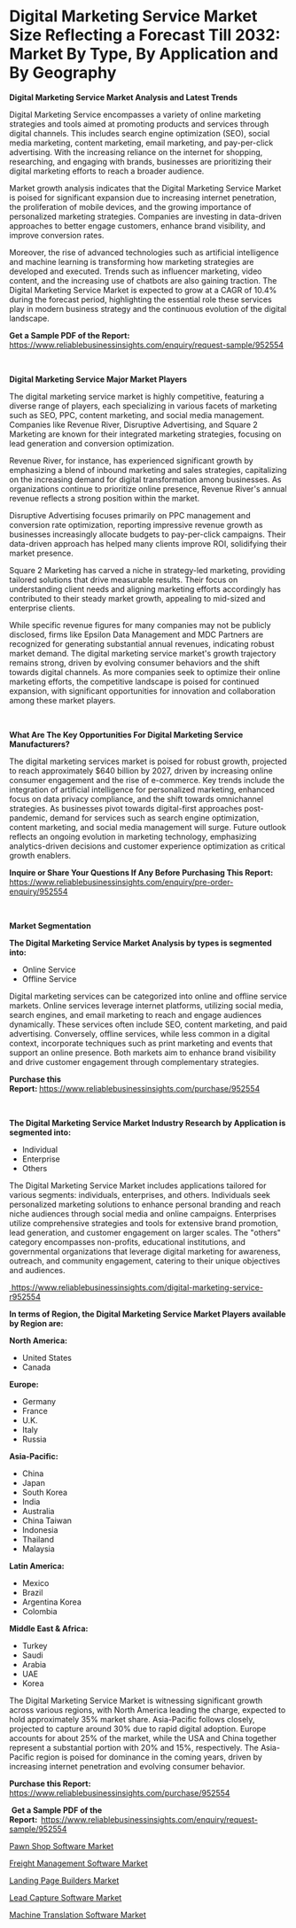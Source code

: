 <p><h1>Digital Marketing Service Market Size Reflecting a Forecast Till 2032: Market By Type, By Application and By Geography</h1></p><p><strong>Digital Marketing Service Market Analysis and Latest Trends</strong></p>
<p><p>Digital Marketing Service encompasses a variety of online marketing strategies and tools aimed at promoting products and services through digital channels. This includes search engine optimization (SEO), social media marketing, content marketing, email marketing, and pay-per-click advertising. With the increasing reliance on the internet for shopping, researching, and engaging with brands, businesses are prioritizing their digital marketing efforts to reach a broader audience.</p><p>Market growth analysis indicates that the Digital Marketing Service Market is poised for significant expansion due to increasing internet penetration, the proliferation of mobile devices, and the growing importance of personalized marketing strategies. Companies are investing in data-driven approaches to better engage customers, enhance brand visibility, and improve conversion rates.</p><p>Moreover, the rise of advanced technologies such as artificial intelligence and machine learning is transforming how marketing strategies are developed and executed. Trends such as influencer marketing, video content, and the increasing use of chatbots are also gaining traction. The Digital Marketing Service Market is expected to grow at a CAGR of 10.4% during the forecast period, highlighting the essential role these services play in modern business strategy and the continuous evolution of the digital landscape.</p></p>
<p><strong>Get a Sample PDF of the Report:&nbsp;</strong> <a href="https://www.reliablebusinessinsights.com/enquiry/request-sample/952554?utm_campaign=60&utm_medium=2&utm_source=Github&utm_content=ia&utm_term=07032025&utm_id=digital-marketing-service">https://www.reliablebusinessinsights.com/enquiry/request-sample/952554</a></p>
<p>&nbsp;</p>
<p><strong>Digital Marketing Service Major Market Players</strong></p>
<p><p>The digital marketing service market is highly competitive, featuring a diverse range of players, each specializing in various facets of marketing such as SEO, PPC, content marketing, and social media management. Companies like Revenue River, Disruptive Advertising, and Square 2 Marketing are known for their integrated marketing strategies, focusing on lead generation and conversion optimization.</p><p>Revenue River, for instance, has experienced significant growth by emphasizing a blend of inbound marketing and sales strategies, capitalizing on the increasing demand for digital transformation among businesses. As organizations continue to prioritize online presence, Revenue River's annual revenue reflects a strong position within the market.</p><p>Disruptive Advertising focuses primarily on PPC management and conversion rate optimization, reporting impressive revenue growth as businesses increasingly allocate budgets to pay-per-click campaigns. Their data-driven approach has helped many clients improve ROI, solidifying their market presence.</p><p>Square 2 Marketing has carved a niche in strategy-led marketing, providing tailored solutions that drive measurable results. Their focus on understanding client needs and aligning marketing efforts accordingly has contributed to their steady market growth, appealing to mid-sized and enterprise clients.</p><p>While specific revenue figures for many companies may not be publicly disclosed, firms like Epsilon Data Management and MDC Partners are recognized for generating substantial annual revenues, indicating robust market demand. The digital marketing service market's growth trajectory remains strong, driven by evolving consumer behaviors and the shift towards digital channels. As more companies seek to optimize their online marketing efforts, the competitive landscape is poised for continued expansion, with significant opportunities for innovation and collaboration among these market players.</p></p>
<p>&nbsp;</p>
<p><strong>What Are The Key Opportunities For Digital Marketing Service Manufacturers?</strong></p>
<p><p>The digital marketing services market is poised for robust growth, projected to reach approximately $640 billion by 2027, driven by increasing online consumer engagement and the rise of e-commerce. Key trends include the integration of artificial intelligence for personalized marketing, enhanced focus on data privacy compliance, and the shift towards omnichannel strategies. As businesses pivot towards digital-first approaches post-pandemic, demand for services such as search engine optimization, content marketing, and social media management will surge. Future outlook reflects an ongoing evolution in marketing technology, emphasizing analytics-driven decisions and customer experience optimization as critical growth enablers.</p></p>
<p><strong>Inquire or Share Your Questions If Any Before Purchasing This Report:</strong> <a href="https://www.reliablebusinessinsights.com/enquiry/pre-order-enquiry/952554?utm_campaign=60&utm_medium=2&utm_source=Github&utm_content=ia&utm_term=07032025&utm_id=digital-marketing-service">https://www.reliablebusinessinsights.com/enquiry/pre-order-enquiry/952554</a></p>
<p>&nbsp;</p>
<p><strong>Market Segmentation</strong></p>
<p><strong>The Digital Marketing Service Market Analysis by types is segmented into:</strong></p>
<p><ul><li>Online Service</li><li>Offline Service</li></ul></p>
<p><p>Digital marketing services can be categorized into online and offline service markets. Online services leverage internet platforms, utilizing social media, search engines, and email marketing to reach and engage audiences dynamically. These services often include SEO, content marketing, and paid advertising. Conversely, offline services, while less common in a digital context, incorporate techniques such as print marketing and events that support an online presence. Both markets aim to enhance brand visibility and drive customer engagement through complementary strategies.</p></p>
<p><strong>Purchase this Report:&nbsp;</strong><a href="https://www.reliablebusinessinsights.com/purchase/952554?utm_campaign=60&utm_medium=2&utm_source=Github&utm_content=ia&utm_term=07032025&utm_id=digital-marketing-service">https://www.reliablebusinessinsights.com/purchase/952554</a></p>
<p>&nbsp;</p>
<p><strong>The Digital Marketing Service Market Industry Research by Application is segmented into:</strong></p>
<p><ul><li>Individual</li><li>Enterprise</li><li>Others</li></ul></p>
<p><p>The Digital Marketing Service Market includes applications tailored for various segments: individuals, enterprises, and others. Individuals seek personalized marketing solutions to enhance personal branding and reach niche audiences through social media and online campaigns. Enterprises utilize comprehensive strategies and tools for extensive brand promotion, lead generation, and customer engagement on larger scales. The "others" category encompasses non-profits, educational institutions, and governmental organizations that leverage digital marketing for awareness, outreach, and community engagement, catering to their unique objectives and audiences.</p></p>
<p><a href="https://www.reliablebusinessinsights.com/digital-marketing-service-r952554?utm_campaign=60&utm_medium=2&utm_source=Github&utm_content=ia&utm_term=07032025&utm_id=digital-marketing-service">&nbsp;https://www.reliablebusinessinsights.com/digital-marketing-service-r952554</a></p>
<p><strong>In terms of Region, the Digital Marketing Service Market Players available by Region are:</strong></p>
<p>
    <p> <strong> North America: </strong>
        <ul>
            <li>United States</li>
            <li>Canada</li>
        </ul>
        </p> 
    <p> <strong> Europe: </strong>
        <ul>
            <li>Germany</li>
            <li>France</li>
            <li>U.K.</li>
            <li>Italy</li>
            <li>Russia</li>
        </ul>
        </p> 
    <p> <strong> Asia-Pacific: </strong>
        <ul>
            <li>China</li>
            <li>Japan</li>
            <li>South Korea</li>
            <li>India</li>
            <li>Australia</li>
            <li>China Taiwan</li>
            <li>Indonesia</li>
            <li>Thailand</li>
            <li>Malaysia</li>
        </ul>
        </p> 
    <p> <strong> Latin America: </strong>
        <ul>
            <li>Mexico</li>
            <li>Brazil</li>
            <li>Argentina Korea</li>
            <li>Colombia</li>
        </ul>
        </p> 
    <p> <strong> Middle East & Africa: </strong>
        <ul>
            <li>Turkey</li>
            <li>Saudi</li>
            <li>Arabia</li>
            <li>UAE</li>
            <li>Korea</li>
        </ul>
    </p>
    </p>
<p><p>The Digital Marketing Service Market is witnessing significant growth across various regions, with North America leading the charge, expected to hold approximately 35% market share. Asia-Pacific follows closely, projected to capture around 30% due to rapid digital adoption. Europe accounts for about 25% of the market, while the USA and China together represent a substantial portion with 20% and 15%, respectively. The Asia-Pacific region is poised for dominance in the coming years, driven by increasing internet penetration and evolving consumer behavior.</p></p>
<p><strong>Purchase this Report: </strong><a href="https://www.reliablebusinessinsights.com/purchase/952554?utm_campaign=60&utm_medium=2&utm_source=Github&utm_content=ia&utm_term=07032025&utm_id=digital-marketing-service">https://www.reliablebusinessinsights.com/purchase/952554</a></p>
<p>&nbsp;<strong>Get a Sample PDF of the Report:&nbsp;&nbsp;</strong><a href="https://www.reliablebusinessinsights.com/enquiry/request-sample/952554?utm_campaign=60&utm_medium=2&utm_source=Github&utm_content=ia&utm_term=07032025&utm_id=digital-marketing-service">https://www.reliablebusinessinsights.com/enquiry/request-sample/952554</a></p>
<p><strong></strong></p>
<p><p><a href="https://github.com/ozolsgasko02/Market-Research-Report-List-1/blob/main/pawn-shop-software-market.md?utm_campaign=60&utm_medium=2&utm_source=Github&utm_content=ia&utm_term=07032025&utm_id=digital-marketing-service">Pawn Shop Software Market</a></p><p><a href="https://github.com/joubehobock75/Market-Research-Report-List-1/blob/main/freight-management-software-market.md?utm_campaign=60&utm_medium=2&utm_source=Github&utm_content=ia&utm_term=07032025&utm_id=digital-marketing-service">Freight Management Software Market</a></p><p><a href="https://github.com/vigatoimrene04/Market-Research-Report-List-1/blob/main/landing-page-builders-market.md?utm_campaign=60&utm_medium=2&utm_source=Github&utm_content=ia&utm_term=07032025&utm_id=digital-marketing-service">Landing Page Builders Market</a></p><p><a href="https://github.com/gasiorgary79/Market-Research-Report-List-1/blob/main/lead-capture-software-market.md?utm_campaign=60&utm_medium=2&utm_source=Github&utm_content=ia&utm_term=07032025&utm_id=digital-marketing-service">Lead Capture Software Market</a></p><p><a href="https://github.com/supashcriana/Market-Research-Report-List-1/blob/main/machine-translation-software-market.md?utm_campaign=60&utm_medium=2&utm_source=Github&utm_content=ia&utm_term=07032025&utm_id=digital-marketing-service">Machine Translation Software Market</a></p></p>